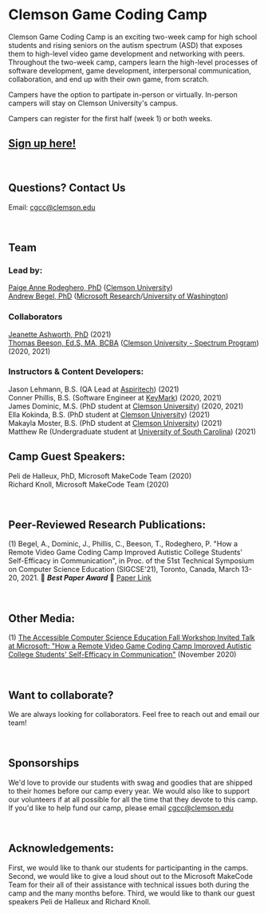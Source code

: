 
# Clemson Game Coding Camp
Clemson Game Coding Camp is an exciting two-week camp for high school students and rising seniors on the autism spectrum (ASD) that exposes them to high-level video game development and networking with peers. Throughout the two-week camp, campers learn the high-level processes of software development, game development, interpersonal communication, collaboration, and end up with their own game, from scratch.  

Campers have the option to partipate in-person or virtually.  In-person campers will stay on Clemson University's campus.

Campers can register for the first half (week 1) or both weeks.  

## [Sign up here!](https://www.clemson.edu/summer/summer-scholars/cusp.html?utm_medium=email&_hsmi=118725944&_hsenc=p2ANqtz-9aFnvVFjiX19Y8_Jph8Qiatj7tRdb49FShUfV97XVcsNc23R1kEiQ6SNQmc4CUelt1RDkynHwR7xBmtYiyxgtMjDK7isSjyYylvk2O89UEs-dN8gg&utm_content=118725944&utm_source=hs_email)



&nbsp;
## Questions? Contact Us
Email: [cgcc@clemson.edu](mailto:cgcc@clemson.edu?subject=[CGCC-Website-Contact])


&nbsp;
## Team 

### Lead by:
[Paige Anne Rodeghero, PhD](paigerodeghero.com) ([Clemson University](http://www.clemson.edu/))    
[Andrew Begel, PhD](https://andrewbegel.com/) ([Microsoft Research](http://www.clemson.edu/)/[University of Washington](http://www.washington.edu/))   

### Collaborators 
[Jeanette Ashworth, PhD](https://www.jeanetteashworth.com/) (2021)  
[Thomas Beeson, Ed.S, MA, BCBA](https://www.clemson.edu/academics/studentaccess/contact-us.html) ([Clemson University - Spectrum Program](https://www.clemson.edu/academics/studentaccess/autism-transition.html)) (2020, 2021)  

### Instructors & Content Developers:
Jason Lehmann, B.S. (QA Lead at [Aspiritech](https://www.aspiritech.org/)) (2021)     
Conner Phillis, B.S. (Software Engineer at [KeyMark](https://www.keymarkinc.com/)) (2020, 2021)  
James Dominic, M.S. (PhD student at [Clemson University](http://www.clemson.edu/)) (2020, 2021)  
Ella Kokinda, B.S. (PhD student at [Clemson University](http://www.clemson.edu/)) (2021)    
Makayla Moster, B.S. (PhD student at [Clemson University](http://www.clemson.edu/)) (2021)  
Matthew Re (Undergraduate student at [University of South Carolina](https://sc.edu/)) (2021) 


## Camp Guest Speakers:
Peli de Halleux, PhD, Microsoft MakeCode Team (2020)   
Richard Knoll, Microsoft MakeCode Team (2020)

&nbsp;
## Peer-Reviewed Research Publications:
(1) Begel, A., Dominic, J., Phillis, C., Beeson, T., Rodeghero, P. "How a Remote Video Game Coding Camp Improved Autistic College Students' Self-Efficacy in Communication", in Proc. of the 51st Technical Symposium on Computer Science Education (SIGCSE'21), Toronto, Canada, March 13-20, 2021. :tada: **_Best Paper Award_** :tada: [Paper Link](https://www.microsoft.com/en-us/research/publication/how-a-remote-video-game-coding-camp-improved-autistic-college-students-self-efficacy-in-communication/) 

&nbsp;
## Other Media:
(1) [The Accessible Computer Science Education Fall Workshop Invited Talk at Microsoft: "How a Remote Video Game Coding Camp Improved Autistic College Students' Self-Efficacy in Communication"](https://www.microsoft.com/en-us/research/video/how-a-remote-video-game-coding-camp-improved-autistic-college-students-self-efficacy-in-communication/) (November 2020)

&nbsp;
## Want to collaborate?
We are always looking for collaborators. Feel free to reach out and email our team!

&nbsp;
## Sponsorships
We'd love to provide our students with swag and goodies that are shipped to their homes before our camp every year.  We would also like to support our volunteers if at all possible for all the time that they devote to this camp.  If you'd like to help fund our camp, please email cgcc@clemson.edu

&nbsp;
## Acknowledgements:
First, we would like to thank our students for participanting in the camps.  Second, we would like to give a loud shout out to the Microsoft MakeCode Team for their all of their assistance with technical issues both during the camp and the many months before. Third, we would like to thank our guest speakers Peli de Halleux and Richard Knoll.



